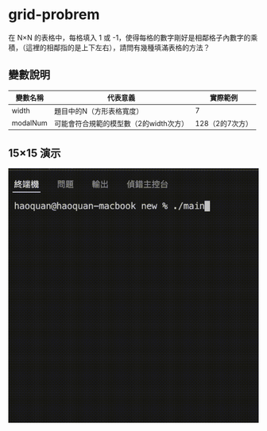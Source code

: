 # grid-probrem
在 N×N 的表格中，每格填入 1 或 -1，使得每格的數字剛好是相鄰格子內數字的乘積，（這裡的相鄰指的是上下左右），請問有幾種填滿表格的方法？
## 變數說明
|   變數名稱   |          代表意義          |    實際範例    |
|----------|------------------------|------------|
| width    | 題目中的N（方形表格寬度）          | 7          |
| modalNum | 可能會符合規範的模型數（2的width次方） | 128（2的7次方） |
## 15×15 演示
![image](https://github.com/hqn21/grid-probrem/blob/main/15x15.gif)



